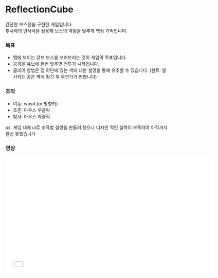 # ReflectionCube
간단한 보스전을 구현한 게임입니다.  
투사체의 반사각을 활용해 보스의 약점을 맞추게 핵심 기믹입니다.

### 목표
- 맵에 보이는 큐브 보스를 쓰러뜨리는 것이 게임의 목표입니다.
- 공격을 큐브에 한번 맞추면 전투가 시작됩니다.
- 클리어 방법은 맵 하단에 있는 색에 대한 설명을 통해 유추할 수 있습니다.
(힌트: 발사되는 공은 벽에 튕긴 후 무언가가 변합니다)

### 조작
- 이동: wasd (or 방향키)
- 조준: 마우스 우클릭
- 발사: 마우스 좌클릭  

ps. 게임 내에 ui로 조작법 설명을 만들려 했으나 디자인 적인 실력이 부족하여 아직까지 완성 못했습니다  

### 영상  

<iframe id="video" width="648" height="364" src="TestPlay.mp4" frameborder="0">
</iframe>
